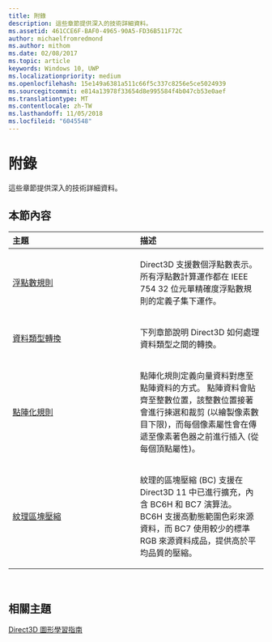 ```yaml
---
title: 附錄
description: 這些章節提供深入的技術詳細資料。
ms.assetid: 461CCE6F-BAF0-4965-90A5-FD36B511F72C
author: michaelfromredmond
ms.author: mithom
ms.date: 02/08/2017
ms.topic: article
keywords: Windows 10, UWP
ms.localizationpriority: medium
ms.openlocfilehash: 15e149a6381a511c66f5c337c8256e5ce5024939
ms.sourcegitcommit: e814a13978f33654d8e995584f4b047cb53e0aef
ms.translationtype: MT
ms.contentlocale: zh-TW
ms.lasthandoff: 11/05/2018
ms.locfileid: "6045548"
---
```

# <a name="appendices"></a>附錄

這些章節提供深入的技術詳細資料。

## <a name="span-idin-this-sectionspanin-this-section"></a><span id="in-this-section"></span>本節內容


<table>
<colgroup>
<col width="50%" />
<col width="50%" />
</colgroup>
<thead>
<tr class="header">
<th align="left">主題</th>
<th align="left">描述</th>
</tr>
</thead>
<tbody>
<tr class="odd">
<td align="left"><p><a href="floating-point-rules.md">浮點數規則</a></p></td>
<td align="left"><p>Direct3D 支援數個浮點數表示。 所有浮點數計算運作都在 IEEE 754 32 位元單精確度浮點數規則的定義子集下運作。</p></td>
</tr>
<tr class="even">
<td align="left"><p><a href="data-type-conversion.md">資料類型轉換</a></p></td>
<td align="left"><p>下列章節說明 Direct3D 如何處理資料類型之間的轉換。</p></td>
</tr>
<tr class="odd">
<td align="left"><p><a href="rasterization-rules.md">點陣化規則</a></p></td>
<td align="left"><p>點陣化規則定義向量資料對應至點陣資料的方式。 點陣資料會貼齊至整數位置，該整數位置接著會進行揀選和裁剪 (以繪製像素數目下限)，而每個像素屬性會在傳遞至像素著色器之前進行插入 (從每個頂點屬性)。</p></td>
</tr>
<tr class="even">
<td align="left"><p><a href="texture-block-compression.md">紋理區塊壓縮</a></p></td>
<td align="left"><p>紋理的區塊壓縮 (BC) 支援在 Direct3D 11 中已進行擴充，內含 BC6H 和 BC7 演算法。 BC6H 支援高動態範圍色彩來源資料，而 BC7 使用較少的標準 RGB 來源資料成品，提供高於平均品質的壓縮。</p></td>
</tr>
</tbody>
</table>

 

## <a name="span-idrelated-topicsspanrelated-topics"></a><span id="related-topics"></span>相關主題


[Direct3D 圖形學習指南](index.md)

 

 




